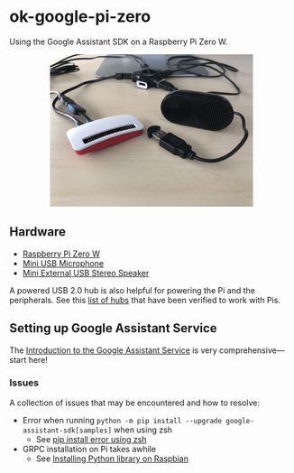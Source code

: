 # ok-google-pi-zero

Using the Google Assistant SDK on a Raspberry Pi Zero W.

<div align="middle">
  <img src="https://github.com/drejkim/ok-google-pi-zero/blob/master/assets/img/ok-google-pi-zero.JPG?raw=true" width="360px" alt="ok-google-pi-zero hardware">
</div>

## Hardware

* [Raspberry Pi Zero W](https://www.raspberrypi.org/products/raspberry-pi-zero-w/)
* [Mini USB Microphone](https://www.adafruit.com/product/3367)
* [Mini External USB Stereo Speaker](https://www.adafruit.com/product/3369)

A powered USB 2.0 hub is also helpful for powering the Pi and the peripherals. See this [list of hubs](https://elinux.org/RPi_Powered_USB_Hubs) that have been verified to work with Pis.

## Setting up Google Assistant Service

The [Introduction to the Google Assistant Service](https://developers.google.com/assistant/sdk/guides/service/python/) is very comprehensive&mdash;start here!

### Issues

A collection of issues that may be encountered and how to resolve:

* Error when running `python -m pip install --upgrade google-assistant-sdk[samples]` when using zsh
    * See [pip install error using zsh](https://github.com/googlesamples/assistant-sdk-python/issues/28)
* GRPC installation on Pi takes awhile
    * See [Installing Python library on Raspbian](https://github.com/grpc/grpc/issues/10793)